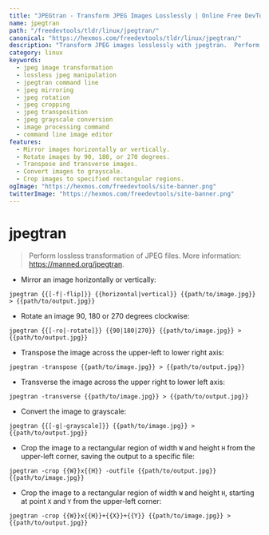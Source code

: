 ```yaml
---
title: "JPEGtran - Transform JPEG Images Losslessly | Online Free DevTools by Hexmos"
name: jpegtran
path: "/freedevtools/tldr/linux/jpegtran/"
canonical: "https://hexmos.com/freedevtools/tldr/linux/jpegtran/"
description: "Transform JPEG images losslessly with jpegtran.  Perform operations like mirroring, rotating, transposing, and cropping. Free online tool, no registration required."
category: linux
keywords:
  - jpeg image transformation
  - lossless jpeg manipulation
  - jpegtran command line
  - jpeg mirroring
  - jpeg rotation
  - jpeg cropping
  - jpeg transposition
  - jpeg grayscale conversion
  - image processing command
  - command line image editor
features:
  - Mirror images horizontally or vertically.
  - Rotate images by 90, 180, or 270 degrees.
  - Transpose and transverse images.
  - Convert images to grayscale.
  - Crop images to specified rectangular regions.
ogImage: "https://hexmos.com/freedevtools/site-banner.png"
twitterImage: "https://hexmos.com/freedevtools/site-banner.png"
---
```


# jpegtran

> Perform lossless transformation of JPEG files.
> More information: <https://manned.org/jpegtran>.

- Mirror an image horizontally or vertically:

`jpegtran {{[-f|-flip]}} {{horizontal|vertical}} {{path/to/image.jpg}} > {{path/to/output.jpg}}`

- Rotate an image 90, 180 or 270 degrees clockwise:

`jpegtran {{[-ro|-rotate]}} {{90|180|270}} {{path/to/image.jpg}} > {{path/to/output.jpg}}`

- Transpose the image across the upper-left to lower right axis:

`jpegtran -transpose {{path/to/image.jpg}} > {{path/to/output.jpg}}`

- Transverse the image across the upper right to lower left axis:

`jpegtran -transverse {{path/to/image.jpg}} > {{path/to/output.jpg}}`

- Convert the image to grayscale:

`jpegtran {{[-g|-grayscale]}} {{path/to/image.jpg}} > {{path/to/output.jpg}}`

- Crop the image to a rectangular region of width `W` and height `H` from the upper-left corner, saving the output to a specific file:

`jpegtran -crop {{W}}x{{H}} -outfile {{path/to/output.jpg}} {{path/to/image.jpg}}`

- Crop the image to a rectangular region of width `W` and height `H`, starting at point `X` and `Y` from the upper-left corner:

`jpegtran -crop {{W}}x{{H}}+{{X}}+{{Y}} {{path/to/image.jpg}} > {{path/to/output.jpg}}`
